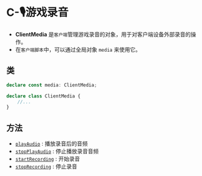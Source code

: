 # C-🎙游戏录音

- **ClientMedia** 是`客户端`管理游戏录音的对象，用于对客户端设备外部录音的操作。
- 在`客户端脚本`中，可以通过全局对象 `media` 来使用它。

## 类

```typescript
declare const media: ClientMedia;

declare class ClientMedia {
    //...
}
```

## 方法
- [`playAudio`](./media#playAudio) : 播放录音后的音频
- [`stopPlayAudio`](./media#stopPlayAudio) : 停止播放录音音频
- [`startRecording`](./media#startRecording) : 开始录音
- [`stopRecording`](./media#stopRecording) : 停止录音